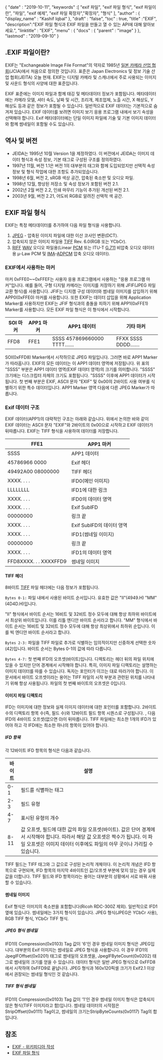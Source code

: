 {
  "date" : "2019-10-11",
  "keywords" :[ "exif 파일", "exif 파일 형식", "exif 파일이란", "파일", "exif 예제", "exif 파일 확장자","확장자", "형식" ],
  "author" : {
    "display_name" : "Kashif Iqbal"
},
  "draft" : "false",
  "toc" : true,
  "title" :"EXIF",
  "description":"EXIF 파일 형식과 EXIF 파일을 만들고 열 수 있는 API에 대해 알아보세요.",
  "linktitle" : "EXIF",
  "menu" : {
    "docs" : {
      "parent" : "image"
}
},
  "lastmod" : "2019-09-10"
}

## .EXIF 파일이란?
EXIF는 "Exchangeable Image File Format"의 약자로 1985년 [일본 카메라 산업 협회](https://en.wikipedia.org/wiki/Japan_Electronic_Industries_Development_Association)(JCIA)에서 처음으로 정의한 것입니다. 표준은 Japan Electronics 및 정보 기술 산업 협회(JEITA) 오늘 현재. EXIF는 디지털 카메라 및 스캐너에서 주로 사용되는 이미지 및 사운드 형식의 사양에 대한 표준입니다.

EXIF 표준에는 이미지 파일과 함께 태깅 및 메타데이터 정보가 포함됩니다. 메타데이터에는 카메라 모델, 셔터 속도, 날짜 및 시간, 조리개, 제조업체, 노출 시간, X 해상도, Y 해상도 등과 같은 정보가 포함될 수 있습니다. 일반적으로 EXIF 데이터는 기본적으로 숨겨져 있습니다. EXIF 데이터를 보려면 이미지 보기 응용 프로그램 내에서 보기 속성을 선택해야 합니다. Exif 메타데이터에는 단일 이미지 파일에 기술 및 기본 이미지 데이터와 함께 썸네일이 포함될 수도 있습니다.

## 역사 및 버전 ##

* JEIDA는 1995년 10월 Version 1을 제정하였다. 이 버전에서 JEIDA는 이미지 데이터 형식과 속성 정보, 기본 태그로 구성된 구조를 정의하였다.
* 1997년 11월, 버전 1.1은 버전 1의 대부분의 태그와 함께 도입되었지만 선택적 속성 정보 및 형식 작업에 대한 조항도 추가되었습니다.
* 1998년 6월, 버전 2, sRGB 색상 공간, 압축된 축소판 및 오디오 파일.
* 1998년 12월, 향상된 저장소 및 속성 정보가 포함된 버전 2.1.
* 2002년 2월 버전 2.2, 인쇄 마무리 기능이 추가된 개선된 버전 2.1.
* 2003년 9월, 버전 2.21, 어도비 RGB로 알려진 선택적 색 공간.

## EXIF 파일 형식

EXIF는 특정 메타데이터를 추가하여 다음 파일 형식을 사용합니다.

1. [JPEG](/ko/image/jpeg/) - 압축된 이미지 파일에 대한 이산 코사인 변환(DCT).
1. 압축되지 않은 이미지 파일용 [TIFF](/ko/image/tiff/) Rev. 6.0(RGB 또는 YCbCr).
1. [RIFF](https://en.wikipedia.org/wiki/Resource_Interchange_File_Format) [WAV](https://en.wikipedia.org/wiki/WAV) 오디오 파일용(Linear [PCM](https://en.wikipedia.org/wiki/Pulse-code_modulation) 또는 ITU-T [G.711](https://en.wikipedia.org/wiki/G.711) 비압축 오디오 데이터용 μ-Law PCM 및 [ IMA](https://en.wikipedia.org/wiki/Interactive_Multimedia_Association)-[ADPCM](https://en.wikipedia.org/wiki/ADPCM) 압축 오디오 데이터).

### EXIF에서 사용하는 마커 ###

마커 0xFFE0~~0xFFEF는 사용자 응용 프로그램에서 사용하는 "응용 프로그램 마커"입니다. 예를 들어, 구형 디지털 카메라는 이미지를 저장하기 위해 JFIF(JPEG 파일 교환 형식)를 사용합니다. JFIF는 디지캠 구성 데이터와 썸네일 이미지를 삽입하기 위해 APP0(0xFFE0) 마커를 사용합니다. 또한 EXIF는 데이터 삽입을 위해 Application Marker를 사용하지만 EXIF는 JFIF 형식과의 충돌을 피하기 위해 APP1(0xFFE1) Marker를 사용합니다. 모든 EXIF 파일 형식은 이 형식에서 시작합니다.


|SOI 마커|APP1 마커|APP1 데이터|기타 마커
---|---|---|---|
|FFD8|FFE1|SSSS 457869660000 TTTT.......|FFXX SSSS DDDD.......

SOI(0xFFD8) Marker에서 시작하므로 JPEG 파일입니다. 그러면 바로 APP1 Marker가 따라옵니다. EXIF의 모든 데이터는 이 APP1 데이터 영역에 저장됩니다. 위 표의 "SSSS" 부분은 APP1 데이터 영역(EXIF 데이터 영역)의 크기를 의미합니다. "SSSS" 크기에는 디스크립터 자체의 크기도 포함됩니다. "SSSS" 이후에 APP1 데이터가 시작됩니다. 첫 번째 부분은 EXIF, ASCII 문자 "EXIF" 및 0x00의 2바이트 사용 여부를 식별하기 위한 특수 데이터입니다. APP1 Marker 영역 다음에 다른 JPEG Marker가 따릅니다.

### Exif 데이터 구조 ###

EXIF 데이터(APP1)의 대략적인 구조는 아래와 같습니다. 위에서 논의한 바와 같이 EXIF 데이터는 ASCII 문자 "EXIF"와 2바이트의 0x00으로 시작하고 EXIF 데이터가 뒤따릅니다. EXIF는 TIFF 형식을 사용하여 데이터를 저장합니다.


|FFE1|APP1 마커
---|---|
|SSSS|APP1 데이터|APP1 데이터 크기
|45786966 0000|Exif 헤더
|49492A00 08000000|TIFF 헤더
|XXXX. . . .|IFD0(메인 이미지)|디렉토리
|LLLLLLLL|IFD1에 대한 링크
|XXXX. . . .|IFD0의 데이터 영역
|XXXX. . . .|Exif SubIFD|디렉토리
|00000000|링크 끝
|XXXX. . . .|Exif SubIFD의 데이터 영역
|XXXX. . . .|IFD1(썸네일 이미지)|디렉토리
|00000000|링크 끝
|XXXX. . . .|IFD1의 데이터 영역
|FFD8XXXX. . . XXXXFFD9|썸네일 이미지

#### TIFF 헤더 ####

8바이트 [TIFF](/ko/image/tiff/) 파일 헤더에는 다음 정보가 포함됩니다.

`Bytes 0-1:` 파일 내에서 사용된 바이트 순서입니다. 유효한 값은 "II"(4949.H) "MM"(4D4D.H)입니다.

"II" 형식에서 바이트 순서는 16비트 및 32비트 정수 모두에 대해 항상 최하위 바이트에서 최상위 바이트입니다. 이를 리틀 엔디안 바이트 순서라고 합니다. "MM" 형식에서 바이트 순서는 16비트 및 32비트 정수 모두에 대해 항상 최상위에서 최하위 순입니다. 이를 빅 엔디안 바이트 순서라고 합니다.

`Bytes 2-3:` 파일을 TIFF 파일로 추가로 식별하는 임의적이지만 신중하게 선택한 숫자(42)입니다. 바이트 순서는 Bytes 0-1의 값에 따라 다릅니다.

`Bytes 4-7:` 첫 번째 IFD의 오프셋(바이트)입니다. 디렉토리는 헤더 뒤의 파일 위치에 있을 수 있지만 단어 경계에서 시작해야 합니다. 특히, 이미지 파일 디렉토리는 설명하는 이미지 데이터를 따를 수 있습니다. 독자는 포인터가 이끄는 대로 따라가야 합니다. 이 문서에서 바이트 오프셋이라는 용어는 TIFF 파일의 시작 부분과 관련된 위치를 나타내기 위해 항상 사용됩니다. 파일의 첫 번째 바이트의 오프셋은 0입니다.

#### 이미지 파일 디렉토리 ####

IFD는 이미지에 대한 정보와 실제 이미지 데이터에 대한 포인터를 포함합니다. 2바이트 수의 디렉토리 항목 수(즉, 필드 수)와 12바이트 필드 항목 시퀀스로 구성됩니다. , 다음 IFD의 4바이트 오프셋(없으면 0)이 뒤따릅니다. TIFF 파일에는 최소한 1개의 IFD가 있어야 하고 각 IFD에는 최소한 하나의 항목이 있어야 합니다.

##### IFD 항목 #####

각 12바이트 IFD 항목의 형식은 다음과 같습니다.


|바이트|설명
---|---|
|0-1|필드를 식별하는 태그
|2-3|필드 유형
|4-7|표시된 유형의 개수
|8-11|값 오프셋, 필드에 대한 값의 파일 오프셋(바이트). 값은 단어 경계에서 시작해야 합니다. 따라서 해당 값 오프셋은 짝수가 됩니다. 이 파일 오프셋은 이미지 데이터 이후에도 파일의 아무 곳이나 가리킬 수 있습니다.

TIFF 필드는 TIFF 태그와 그 값으로 구성된 논리적 개체이다. 이 논리적 개념은 IFD 항목으로 구현되며, IFD 항목의 마지막 4바이트인 값/오프셋 부분에 맞지 않는 경우 실제 값을 더합니다. TIFF 필드와 IFD 항목이라는 용어는 대부분의 상황에서 서로 바꿔 사용할 수 있습니다.

#### 썸네일 이미지 ####

Exif 형식은 이미지의 축소판을 포함합니다(Ricoh RDC-300Z 제외). 일반적으로 IFD1 옆에 있습니다. 썸네일에는 3가지 형식이 있습니다. JPEG 형식(JPEG은 YCbCr 사용), RGB TIFF 형식, YCbCr TIFF 형식.

##### JPEG 형식 썸네일 #####

IFD1의 Compression(0x0103) Tag 값이 '6'인 경우 썸네일 이미지 형식은 JPEG입니다. 대부분의 Exif 이미지는 썸네일로 JPEG 형식을 사용합니다. 이 경우 IFD1의 JpegIFOffset(0x0201) 태그로 썸네일의 오프셋을, JpegIFByteCount(0x0202) 태그로 썸네일의 크기를 얻을 수 있습니다. 데이터 형식은 일반 JPEG 형식으로 0xFFD8에서 시작하여 0xFFD9로 끝납니다. JPEG 형식과 160x120픽셀 크기가 Exif2.1 이상에서 권장되는 썸네일 형식인 것 같습니다.

##### TIFF 형식 썸네일 #####

IFD1의 Compression(0x0103) Tag 값이 '1'인 경우 썸네일 이미지 형식은 압축되지 않은 형식(TIFF 이미지라고 함)입니다. 썸네일 데이터의 시작점은 StripOffset(0x0111) Tag이고, 썸네일의 크기는StripByteCounts(0x0117) Tag의 합입니다.

## 참조 ##

* [EXIF - 위키피디아 작성](https://en.wikipedia.org/wiki/Exif)
* [EXIF 파일 형식](https://www.media.mit.edu/pia/Research/deepview/exif.html)

